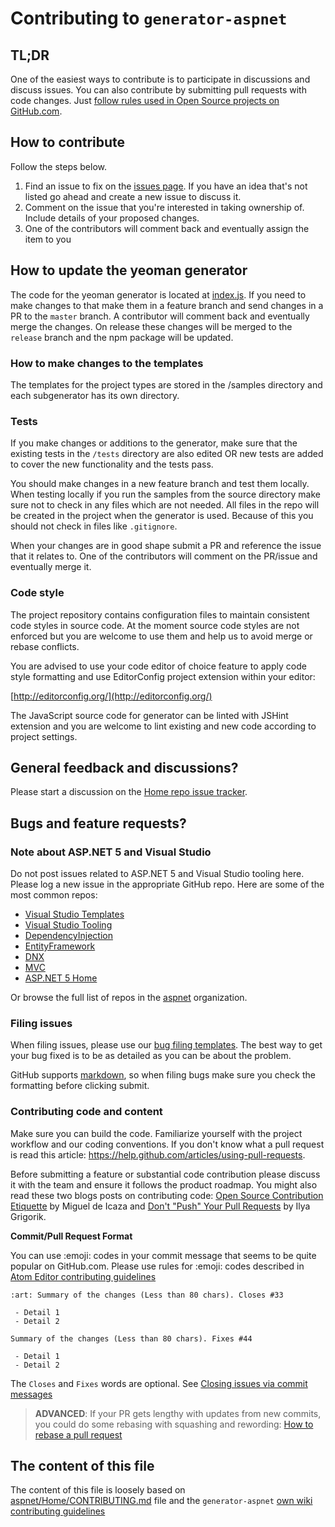 # Contributing to `generator-aspnet`

## TL;DR

One of the easiest ways to contribute is to participate in discussions and discuss issues. You can also contribute by submitting pull requests with code changes. Just [follow rules used in Open Source projects on GitHub.com](https://guides.github.com/activities/contributing-to-open-source/).

## How to contribute
Follow the steps below.

1. Find an issue to fix on the [issues page](https://github.com/OmniSharp/generator-aspnet/issues). If you have an idea that's not listed go ahead and create a new issue to discuss it.
1. Comment on the issue that you're interested in taking ownership of. Include details of your proposed changes.
1. One of the contributors will comment back and eventually assign the item to you

## How to update the yeoman generator

The code for the yeoman generator is located at [index.js](https://github.com/OmniSharp/generator-aspnet/blob/master/app/index.js). If you need to make changes to that make them in a feature branch and send changes in a PR to the `master` branch. A contributor will comment back and eventually merge the changes. On release these changes will be merged to the `release` branch and the npm package will be updated.

### How to make changes to the templates
The templates for the project types are stored in the /samples directory and each subgenerator has its own directory.

### Tests
If you make changes or additions to the generator, make sure that the existing tests in the `/tests` directory are also edited OR new tests are added to cover the new functionality and the tests pass.

You should make changes in a new feature branch and test them locally. When testing locally if you run the samples from the source directory make sure not to check in any files which are not needed. All files in the repo will be created in the project when the generator is used. Because of this you should not check in files like `.gitignore`.

When your changes are in good shape submit a PR and reference the issue that it relates to. One of the contributors will comment on the PR/issue and eventually merge it.

### Code style
The project repository contains configuration files to maintain consistent code styles in source code. At the moment source code styles are not enforced but you are welcome to use them and help us to avoid merge or rebase conflicts.

You are advised to use your code editor of choice feature to apply code style formatting and use EditorConfig project extension within your editor:

[http://editorconfig.org/](http://editorconfig.org/)

The JavaScript source code for generator can be linted with JSHint extension and you are welcome to lint existing and new code according to project settings.

## General feedback and discussions?
Please start a discussion on the [Home repo issue tracker](https://github.com/aspnet/Home/issues).

## Bugs and feature requests?

### Note about ASP.NET 5 and Visual Studio

Do not post issues related to ASP.NET 5  and Visual Studio tooling here. Please log a new issue in the appropriate GitHub repo. Here are some of the most common repos:

* [Visual Studio Templates](https://github.com/aspnet/Templates)
* [Visual Studio Tooling](https://github.com/aspnet/Tooling)
* [DependencyInjection](https://github.com/aspnet/DependencyInjection)
* [EntityFramework](https://github.com/aspnet/EntityFramework)
* [DNX](https://github.com/aspnet/dnx)
* [MVC](https://github.com/aspnet/Mvc)
* [ASP.NET 5 Home](https://github.com/aspnet/Home)

Or browse the full list of repos in the [aspnet](https://github.com/aspnet/) organization.

### Filing issues
When filing issues, please use our [bug filing templates](https://github.com/aspnet/Home/wiki/Functional-bug-template).
The best way to get your bug fixed is to be as detailed as you can be about the problem.

GitHub supports [markdown](https://help.github.com/articles/github-flavored-markdown/), so when filing bugs make sure you check the formatting before clicking submit.

### Contributing code and content

Make sure you can build the code. Familiarize yourself with the project workflow and our coding conventions. If you don't know what a pull request is read this article: https://help.github.com/articles/using-pull-requests.

Before submitting a feature or substantial code contribution please discuss it with the team and ensure it follows the product roadmap. You might also read these two blogs posts on contributing code: [Open Source Contribution Etiquette](http://tirania.org/blog/archive/2010/Dec-31.html) by Miguel de Icaza and [Don't "Push" Your Pull Requests](https://www.igvita.com/2011/12/19/dont-push-your-pull-requests/) by Ilya Grigorik.

**Commit/Pull Request Format**

You can use :emoji: codes in your commit message that seems to be quite popular on GitHub.com. Please use rules for :emoji: codes described in [Atom Editor contributing guidelines](https://github.com/atom/atom/blob/master/CONTRIBUTING.md#git-commit-messages)

```
:art: Summary of the changes (Less than 80 chars). Closes #33

 - Detail 1
 - Detail 2
```

```
Summary of the changes (Less than 80 chars). Fixes #44

 - Detail 1
 - Detail 2
```

The `Closes` and `Fixes` words are optional. See [Closing issues via commit messages](https://help.github.com/articles/closing-issues-via-commit-messages/)

> __ADVANCED__:
If your PR gets lengthy with updates from new commits, you could do some rebasing with squashing and rewording: [How to rebase a pull request](https://github.com/edx/edx-platform/wiki/How-to-Rebase-a-Pull-Request#squash-your-changes)

## The content of this file

The content of this file is loosely based on [aspnet/Home/CONTRIBUTING.md](https://github.com/aspnet/Home/blob/dev/CONTRIBUTING.md) file and the `generator-aspnet` [own wiki contributing guidelines](https://github.com/OmniSharp/generator-aspnet/wiki/How-to-Contribute)
